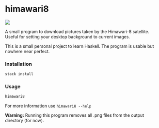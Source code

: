 # himawari8

![](https://i.imgur.com/xYdadCV.jpg)

A small program to download pictures taken by the Himawari-8 satellite.
Useful for setting your desktop background to current images.

This is a small personal project to learn Haskell. The program is usable but nowhere near perfect.

### Installation

```bash
stack install 
```

### Usage

```bash
himawari8
``` 

For more information use `himawari8 --help`


**Warning:** Running this program removes all .png files from the output directory (for now).